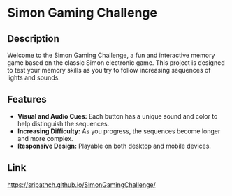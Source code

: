 # Simon Gaming Challenge

## Description
Welcome to the Simon Gaming Challenge, a fun and interactive memory game based on the classic Simon electronic game. This project is designed to test your memory skills as you try to follow increasing sequences of lights and sounds.

## Features
- **Visual and Audio Cues:** Each button has a unique sound and color to help distinguish the sequences.
- **Increasing Difficulty:** As you progress, the sequences become longer and more complex.
- **Responsive Design:** Playable on both desktop and mobile devices.

## Link
https://sripathch.github.io/SimonGamingChallenge/

